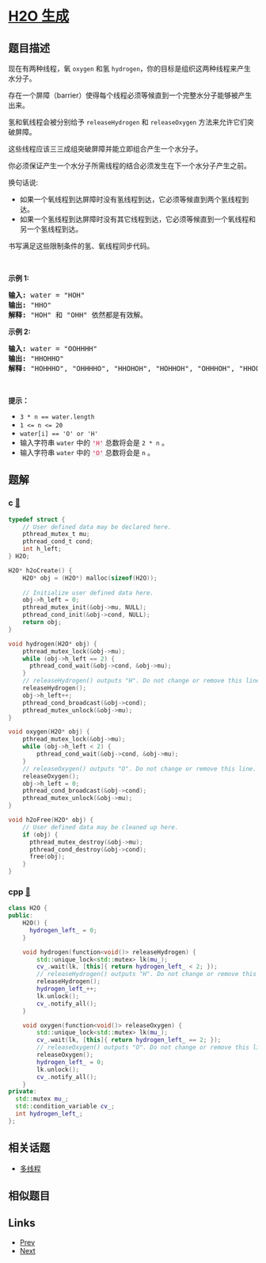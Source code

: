 
# [H2O 生成](https://leetcode-cn.com/problems/building-h2o)

## 题目描述

<p>现在有两种线程，氧 <code>oxygen</code> 和氢 <code>hydrogen</code>，你的目标是组织这两种线程来产生水分子。</p>

<p>存在一个屏障（barrier）使得每个线程必须等候直到一个完整水分子能够被产生出来。</p>

<p>氢和氧线程会被分别给予 <code>releaseHydrogen</code> 和 <code>releaseOxygen</code> 方法来允许它们突破屏障。</p>

<p>这些线程应该三三成组突破屏障并能立即组合产生一个水分子。</p>

<p>你必须保证产生一个水分子所需线程的结合必须发生在下一个水分子产生之前。</p>

<p>换句话说:</p>

<ul>
	<li>如果一个氧线程到达屏障时没有氢线程到达，它必须等候直到两个氢线程到达。</li>
	<li>如果一个氢线程到达屏障时没有其它线程到达，它必须等候直到一个氧线程和另一个氢线程到达。</li>
</ul>

<p>书写满足这些限制条件的氢、氧线程同步代码。</p>

<p>&nbsp;</p>

<p><strong>示例 1:</strong></p>

<pre>
<strong>输入: </strong>water = "HOH"
<strong>输出: </strong>"HHO"
<strong>解释:</strong> "HOH" 和 "OHH" 依然都是有效解。
</pre>

<p><strong>示例 2:</strong></p>

<pre>
<strong>输入: </strong>water = "OOHHHH"
<strong>输出: </strong>"HHOHHO"
<strong>解释:</strong> "HOHHHO", "OHHHHO", "HHOHOH", "HOHHOH", "OHHHOH", "HHOOHH", "HOHOHH" 和 "OHHOHH" 依然都是有效解。
</pre>

<p>&nbsp;</p>

<p><strong>提示：</strong></p>

<ul>
	<li><code>3 * n == water.length</code></li>
	<li><code>1 &lt;= n &lt;= 20</code></li>
	<li><code>water[i] == 'O' or 'H'</code></li>
	<li>输入字符串&nbsp;<code>water</code>&nbsp;中的 <font color="#c7254e"><font face="Menlo, Monaco, Consolas, Courier New, monospace"><span style="font-size:12.6px"><span style="background-color:#f9f2f4">'H'</span></span></font></font>&nbsp;总数将会是 <code>2 * n</code> 。</li>
	<li>输入字符串&nbsp;<code>water</code>&nbsp;中的 <font color="#c7254e"><font face="Menlo, Monaco, Consolas, Courier New, monospace"><span style="font-size:12.6px"><span style="background-color:#f9f2f4">'O'</span></span></font></font>&nbsp;总数将会是 <code>n</code> 。</li>
</ul>


## 题解

### c [🔗](building-h2o.c) 
```c
typedef struct {
    // User defined data may be declared here.
    pthread_mutex_t mu;
    pthread_cond_t cond;
    int h_left;
} H2O;

H2O* h2oCreate() {
    H2O* obj = (H2O*) malloc(sizeof(H2O));
    
    // Initialize user defined data here.
    obj->h_left = 0;
    pthread_mutex_init(&obj->mu, NULL);
    pthread_cond_init(&obj->cond, NULL);
    return obj;
}

void hydrogen(H2O* obj) {
    pthread_mutex_lock(&obj->mu);
    while (obj->h_left == 2) {
      pthread_cond_wait(&obj->cond, &obj->mu);
    }
    // releaseHydrogen() outputs "H". Do not change or remove this line.
    releaseHydrogen();
    obj->h_left++;
    pthread_cond_broadcast(&obj->cond);
    pthread_mutex_unlock(&obj->mu);
}

void oxygen(H2O* obj) {
    pthread_mutex_lock(&obj->mu);
    while (obj->h_left < 2) {
        pthread_cond_wait(&obj->cond, &obj->mu);
    }
    // releaseOxygen() outputs "O". Do not change or remove this line.
    releaseOxygen();
    obj->h_left = 0;
    pthread_cond_broadcast(&obj->cond);
    pthread_mutex_unlock(&obj->mu);
}

void h2oFree(H2O* obj) {
    // User defined data may be cleaned up here.
    if (obj) {
      pthread_mutex_destroy(&obj->mu);
      pthread_cond_destroy(&obj->cond);
      free(obj);
    }
}
```
### cpp [🔗](building-h2o.cpp) 
```cpp
class H2O {
public:
    H2O() {
      hydrogen_left_ = 0;
    }

    void hydrogen(function<void()> releaseHydrogen) {
        std::unique_lock<std::mutex> lk(mu_);
        cv_.wait(lk, [this]{ return hydrogen_left_ < 2; });
        // releaseHydrogen() outputs "H". Do not change or remove this line.
        releaseHydrogen();
        hydrogen_left_++;
        lk.unlock();
        cv_.notify_all();
    }

    void oxygen(function<void()> releaseOxygen) {
        std::unique_lock<std::mutex> lk(mu_);
        cv_.wait(lk, [this]{ return hydrogen_left_ == 2; });
        // releaseOxygen() outputs "O". Do not change or remove this line.
        releaseOxygen();
        hydrogen_left_ = 0;
        lk.unlock();
        cv_.notify_all();
    }
private:
  std::mutex mu_;
  std::condition_variable cv_;
  int hydrogen_left_;
};
```


## 相关话题

- [多线程](../../tags/concurrency.md) 


## 相似题目



## Links

- [Prev](../occurrences-after-bigram/README.md) 
- [Next](../print-foobar-alternately/README.md) 

